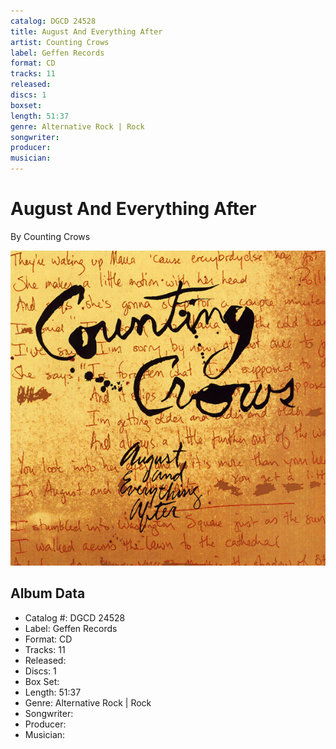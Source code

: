 ```yaml
---
catalog: DGCD 24528
title: August And Everything After
artist: Counting Crows
label: Geffen Records
format: CD
tracks: 11
released: 
discs: 1
boxset: 
length: 51:37
genre: Alternative Rock | Rock
songwriter: 
producer: 
musician: 
---
```


# August And Everything After

By Counting Crows

![](../../assets/albumcovers/Counting_Crows-August_And_Everything_After.png)

## Album Data

- Catalog #: DGCD 24528
- Label: Geffen Records
- Format: CD
- Tracks: 11
- Released: 
- Discs: 1
- Box Set: 
- Length: 51:37
- Genre: Alternative Rock | Rock
- Songwriter: 
- Producer: 
- Musician: 

